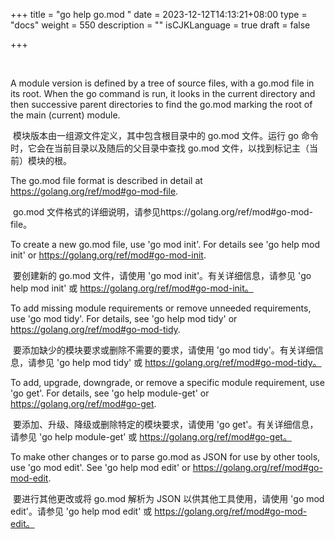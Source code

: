 +++
title = "go help go.mod "
date = 2023-12-12T14:13:21+08:00
type = "docs"
weight = 550
description = ""
isCJKLanguage = true
draft = false

+++

​	

A module version is defined by a tree of source files, with a go.mod file in its root. When the go command is run, it looks in the current directory and then successive parent directories to find the go.mod marking the root of the main (current) module.

​	模块版本由一组源文件定义，其中包含根目录中的 go.mod 文件。运行 go 命令时，它会在当前目录以及随后的父目录中查找 go.mod 文件，以找到标记主（当前）模块的根。

The go.mod file format is described in detail at https://golang.org/ref/mod#go-mod-file.

​	go.mod 文件格式的详细说明，请参见https://golang.org/ref/mod#go-mod-file。

To create a new go.mod file, use 'go mod init'. For details see 'go help mod init' or https://golang.org/ref/mod#go-mod-init.

​	要创建新的 go.mod 文件，请使用 'go mod init'。有关详细信息，请参见 'go help mod init' 或 https://golang.org/ref/mod#go-mod-init。

To add missing module requirements or remove unneeded requirements, use 'go mod tidy'. For details, see 'go help mod tidy' or https://golang.org/ref/mod#go-mod-tidy.

​	要添加缺少的模块要求或删除不需要的要求，请使用 'go mod tidy'。有关详细信息，请参见 'go help mod tidy' 或 https://golang.org/ref/mod#go-mod-tidy。

To add, upgrade, downgrade, or remove a specific module requirement, use 'go get'. For details, see 'go help module-get' or https://golang.org/ref/mod#go-get.

​	要添加、升级、降级或删除特定的模块要求，请使用 'go get'。有关详细信息，请参见 'go help module-get' 或 https://golang.org/ref/mod#go-get。

To make other changes or to parse go.mod as JSON for use by other tools, use 'go mod edit'. See 'go help mod edit' or https://golang.org/ref/mod#go-mod-edit.

​	要进行其他更改或将 go.mod 解析为 JSON 以供其他工具使用，请使用 'go mod edit'。请参见 'go help mod edit' 或 https://golang.org/ref/mod#go-mod-edit。
